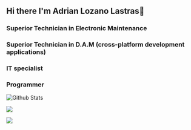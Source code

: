 ## Hi there  I'm Adrian Lozano Lastras👋 
### Superior Technician in Electronic Maintenance
### Superior Technician in D.A.M (cross-platform development applications) 
### IT specialist
### Programmer


![Github Stats](https://github-readme-stats.vercel.app/api?username=AdrianLozano96&bg_color=30,e96443,904e95&title_color=fff&text_color=fff)

![](https://raw.githubusercontent.com/AdrianLozano96/github-stats-transparent/output/generated/overview.svg)

![](https://raw.githubusercontent.com/AdrianLozano96/github-stats-transparent/output/generated/languages.svg)
